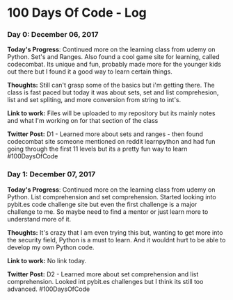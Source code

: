 # 100 Days Of Code - Log

### Day 0: December 06, 2017

**Today's Progress**: Continued more on the learning class from udemy on Python.  Set's and Ranges.  Also found a cool game site for learning, called codecombat.  Its unique and fun, probably made more for the younger kids out there but I found it a good way to learn certain things.

**Thoughts:** Still can't grasp some of the basics but i'm getting there.  The class is fast paced but today it was about sets, set and list comprehesion, list and set spliting, and more conversion from string to int's.

**Link to work:** Files will be uploaded to my repository but its mainly notes and what I'm working on for that section of the class

**Twitter Post:**  D1 - Learned more about sets and ranges - then found codecombat site someone mentioned on reddit learnpython and had fun going through the first 11 levels but its a pretty fun way to learn #100DaysOfCode


### Day 1: December 07, 2017

**Today's Progress**: Continued more on the learning class from udemy on Python.  List comprehension and set comprehension.  Started looking into pybit.es code challenge site but even the first challenge is a major challenge to me.  So maybe need to find a mentor or just learn more to understand more of it.

**Thoughts:** It's crazy that I am even trying this but, wanting to get more into the security field, Python is a must to learn.  And it wouldnt hurt to be able to develop my own Python code.

**Link to work:** No link today.

**Twitter Post:**  D2 - Learned more about set comprehension and list comprehension.  Looked int pybit.es challenges but I think its still too advanced. #100DaysOfCode  


